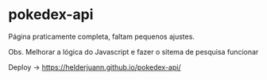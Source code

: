 # pokedex-api

Página praticamente completa, faltam pequenos ajustes.

Obs. Melhorar a lógica do Javascript e fazer o sitema de pesquisa funcionar

Deploy -> https://helderjuann.github.io/pokedex-api/
